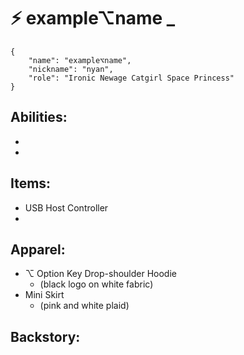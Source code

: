 # ⚡ example⌥name _

```
{
    "name": "example⌥name",
    "nickname": "nyan",
    "role": "Ironic Newage Catgirl Space Princess"
}
```

## Abilities:
+ 
+

## Items:
+ USB Host Controller
+ 

## Apparel:
+  ⌥ Option Key Drop-shoulder Hoodie 
    + (black logo on white fabric)
+ Mini Skirt 
    + (pink and white plaid)

## Backstory:
```

```

